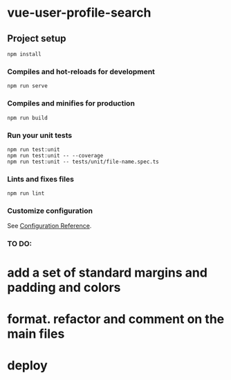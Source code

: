 # vue-user-profile-search

## Project setup
```
npm install
```

### Compiles and hot-reloads for development
```
npm run serve
```

### Compiles and minifies for production
```
npm run build
```

### Run your unit tests
```
npm run test:unit
npm run test:unit -- --coverage
npm run test:unit -- tests/unit/file-name.spec.ts

```

### Lints and fixes files
```
npm run lint
```

### Customize configuration
See [Configuration Reference](https://cli.vuejs.org/config/).

### TO DO:  

# add a set of standard margins and padding and colors
# format. refactor and comment on the main files
# deploy







